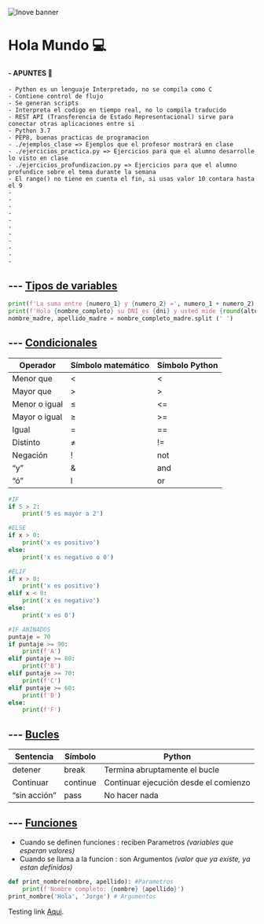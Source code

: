 ![Inove banner](inove.jpg)

# Hola Mundo 💻


#### - APUNTES 📄

```
- Python es un lenguaje Interpretado, no se compila como C
- Contiene control de flujo
- Se generan scripts
- Interpreta el codigo en tiempo real, no lo compila traducido
- REST API (Transferencia de Estado Representacional) sirve para conectar otras aplicaciones entre si
- Python 3.7
- PEP8, buenas practicas de programacion
- ./ejemplos_clase => Ejemplos que el profesor mostrará en clase  
- ./ejercicios_practica.py => Ejercicios para que el alumno desarrolle lo visto en clase
- ./ejercicios_profundizacion.py => Ejercicios para que el alumno profundice sobre el tema durante la semana
- El range() no tiene en cuenta el fin, si usas valor 10 contara hasta el 9
- 
- 
- 
- 
- 
- 
- 
- 
- 
- 
- 

```


## --- [Tipos de variables](/variables_python)
```python
print(f'La suma entre {numero_1} y {numero_2} =', numero_1 + numero_2)
print(f'Hola {nombre_completo} su DNI es {dni} y usted mide {round(altura,2)} cm')
nombre_madre, apellido_madre = nombre_completo_madre.split (' ')
```

## --- [Condicionales](/condicionales_python)
| Operador  | Símbolo matemático  | Símbolo Python   |
|---|---|---|
| Menor que | < | < |
| Mayor que | > | > |
| Menor o igual | ≤ | <=  |
| Mayor o igual | ≥ | >= |
| Igual | = | == |
| Distinto | ≠ | != |
| Negación | ! | not |
| “y” | & | and |
| “ó” | l | or  |
```python
#IF
if 5 > 2:
    print('5 es mayor a 2')

#ELSE
if x > 0:
    print('x es positivo')
else:
    print('x es negativo o 0')

#ELIF
if x > 0:
    print('x es positivo')
elif x < 0:
    print('x es negativo')
else:
    print('x es 0')

#IF ANINADOS
puntaje = 70
if puntaje >= 90:
    print(f'A')
elif puntaje >= 80:
    print(f'B')
elif puntaje >= 70:
    print(f'C')
elif puntaje >= 60:
    print(f'D')
else:
    print(f'F')
```

## --- [Bucles](/bucles_python)
|Sentencia|Símbolo|Python|
|---|---|---|
|detener | break | Termina abruptamente el bucle |
| Continuar | continue | Continuar ejecución desde el comienzo|
|“sin acción”|pass|No hacer nada|

## --- [Funciones](/funciones_python)
- Cuando se definen funciones   : reciben Parametros *(variables que esperan valores)*
- Cuando se llama a la funcion  : son Argumentos *(valor que ya existe, ya estan definidos)*
```python
def print_nombre(nombre, apellido): #Parametros
    print(f'Nombre completo: {nombre} {apellido}')
print_nombre('Hola', 'Jorge') # Argumentos
```



Testing link [Aqui](README.md).
